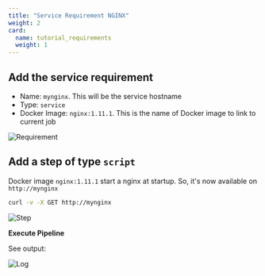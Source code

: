 ```yaml
---
title: "Service Requirement NGINX"
weight: 2
card: 
  name: tutorial_requirements
  weight: 1
---
```


## Add the service requirement

* Name: `mynginx`. This will be the service hostname
* Type: `service`
* Docker Image: `nginx:1.11.1`. This is the name of Docker image to link to current job


![Requirement](/images/tutorials_service_link_nginx_requirements.png)

## Add a step of type `script`

Docker image `nginx:1.11.1` start a nginx at startup. So, it's now available on `http://mynginx`

```bash
curl -v -X GET http://mynginx
```

![Step](/images/tutorials_service_link_nginx_job.png)

**Execute Pipeline**

See output:

![Log](/images/tutorials_service_link_nginx_log.png)
